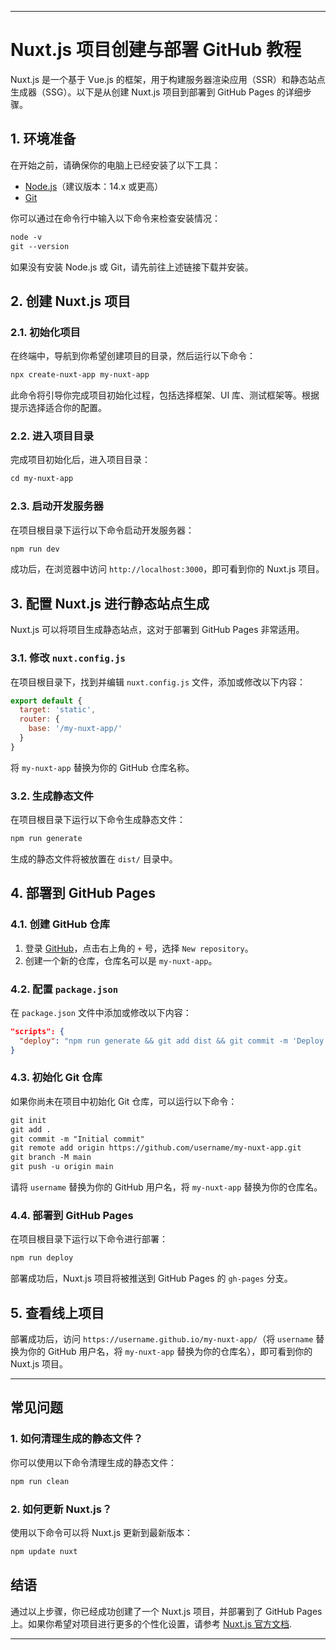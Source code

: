
---

# Nuxt.js 项目创建与部署 GitHub 教程

Nuxt.js 是一个基于 Vue.js 的框架，用于构建服务器渲染应用（SSR）和静态站点生成器（SSG）。以下是从创建 Nuxt.js 项目到部署到 GitHub Pages 的详细步骤。

## 1. 环境准备

在开始之前，请确保你的电脑上已经安装了以下工具：

- [Node.js](https://nodejs.org/)（建议版本：14.x 或更高）
- [Git](https://git-scm.com/)

你可以通过在命令行中输入以下命令来检查安装情况：

```md
node -v
git --version
```

如果没有安装 Node.js 或 Git，请先前往上述链接下载并安装。

## 2. 创建 Nuxt.js 项目

### 2.1. 初始化项目

在终端中，导航到你希望创建项目的目录，然后运行以下命令：

```md
npx create-nuxt-app my-nuxt-app
```

此命令将引导你完成项目初始化过程，包括选择框架、UI 库、测试框架等。根据提示选择适合你的配置。

### 2.2. 进入项目目录

完成项目初始化后，进入项目目录：

```md
cd my-nuxt-app
```

### 2.3. 启动开发服务器

在项目根目录下运行以下命令启动开发服务器：

```md
npm run dev
```

成功后，在浏览器中访问 `http://localhost:3000`，即可看到你的 Nuxt.js 项目。

## 3. 配置 Nuxt.js 进行静态站点生成

Nuxt.js 可以将项目生成静态站点，这对于部署到 GitHub Pages 非常适用。

### 3.1. 修改 `nuxt.config.js`

在项目根目录下，找到并编辑 `nuxt.config.js` 文件，添加或修改以下内容：

```javascript
export default {
  target: 'static',
  router: {
    base: '/my-nuxt-app/'
  }
}
```

将 `my-nuxt-app` 替换为你的 GitHub 仓库名称。

### 3.2. 生成静态文件

在项目根目录下运行以下命令生成静态文件：

```md
npm run generate
```

生成的静态文件将被放置在 `dist/` 目录中。

## 4. 部署到 GitHub Pages

### 4.1. 创建 GitHub 仓库

1. 登录 [GitHub](https://github.com/)，点击右上角的 `+` 号，选择 `New repository`。
2. 创建一个新的仓库，仓库名可以是 `my-nuxt-app`。

### 4.2. 配置 `package.json`

在 `package.json` 文件中添加或修改以下内容：

```json
"scripts": {
  "deploy": "npm run generate && git add dist && git commit -m 'Deploy to GitHub Pages' && git subtree push --prefix dist origin gh-pages"
}
```

### 4.3. 初始化 Git 仓库

如果你尚未在项目中初始化 Git 仓库，可以运行以下命令：

```md
git init
git add .
git commit -m "Initial commit"
git remote add origin https://github.com/username/my-nuxt-app.git
git branch -M main
git push -u origin main
```

请将 `username` 替换为你的 GitHub 用户名，将 `my-nuxt-app` 替换为你的仓库名。

### 4.4. 部署到 GitHub Pages

在项目根目录下运行以下命令进行部署：

```md
npm run deploy
```

部署成功后，Nuxt.js 项目将被推送到 GitHub Pages 的 `gh-pages` 分支。

## 5. 查看线上项目

部署成功后，访问 `https://username.github.io/my-nuxt-app/`（将 `username` 替换为你的 GitHub 用户名，将 `my-nuxt-app` 替换为你的仓库名），即可看到你的 Nuxt.js 项目。

---

## 常见问题

### 1. 如何清理生成的静态文件？

你可以使用以下命令清理生成的静态文件：

```md
npm run clean
```

### 2. 如何更新 Nuxt.js？

使用以下命令可以将 Nuxt.js 更新到最新版本：

```md
npm update nuxt
```

## 结语

通过以上步骤，你已经成功创建了一个 Nuxt.js 项目，并部署到了 GitHub Pages 上。如果你希望对项目进行更多的个性化设置，请参考 [Nuxt.js 官方文档](https://nuxtjs.org/docs/).

---
